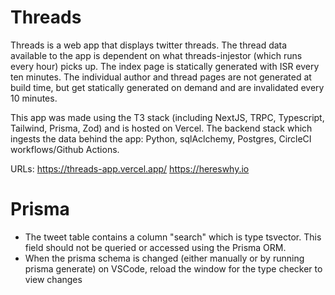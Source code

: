 # Threads
Threads is a web app that displays twitter threads. The thread data available to the app is dependent on what threads-injestor (which runs every hour)
picks up. The index page is statically generated with ISR every ten minutes. The individual author and thread pages are not generated at build time,
but get statically generated on demand and are invalidated every 10 minutes.

This app was made using the T3 stack (including NextJS, TRPC, Typescript, Tailwind, Prisma, Zod) and is hosted on Vercel.
The backend stack which ingests the data behind the app: Python, sqlAclchemy, Postgres, CircleCI workflows/Github Actions.

URLs:
https://threads-app.vercel.app/
https://hereswhy.io


# Prisma
- The tweet table contains a column "search" which is type tsvector. This field should not be queried or accessed using the Prisma ORM.
- When the prisma schema is changed (either manually or by running prisma generate) on VSCode, reload the window for the type checker to view changes
